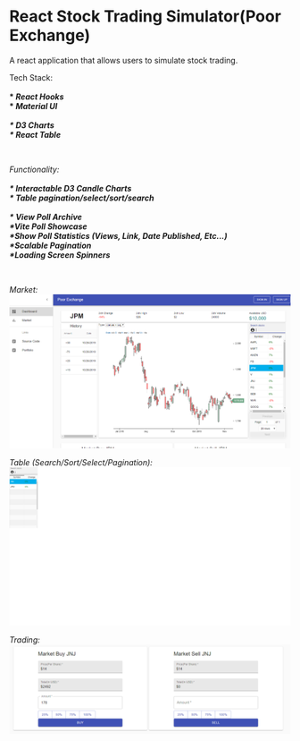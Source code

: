 # React Stock Trading Simulator(Poor Exchange)
A react application that allows users to simulate stock trading. 


Tech Stack:
</br>
<b>
 </br>
  *<i> React Hooks  </i>
  </br>
  *<i> Material UI <i> 
 </br>
 </br>
  *<i> D3 Charts </i>
  </br>
  *<i> React Table </i>
  </br>

  </b>
  </br>
  

Functionality:
</br>
<b>
 </br>
  *<i> Interactable D3 Candle Charts </i>
  </br>
  *<i> Table pagination/select/sort/search<i> 
 </br>
 </br>
  *<i> View Poll Archive</i>
  </br>
   *<i>Vite Poll Showcase</i>
 </br>
  *<i>Show Poll Statistics (Views, Link, Date Published, Etc...)</i>
   </br>
   *<i>Scalable Pagination</i>
  </br>
   *<i>Loading Screen Spinners</i>
 </br>
  
  </b>
  </br>
  
Market:
</br>
![Alt text](https://github.com/DanielLopezCS/React-Stock-Trading-Simulator/blob/master/Screenshots/market.png "Market")

Table (Search/Sort/Select/Pagination):
</br>
![Alt text](https://github.com/DanielLopezCS/React-Stock-Trading-Simulator/blob/master/Screenshots/search.png "Table")

Trading:
</br>
![Alt text](https://github.com/DanielLopezCS/React-Stock-Trading-Simulator/blob/master/Screenshots/trade.png "Trade Menus")
